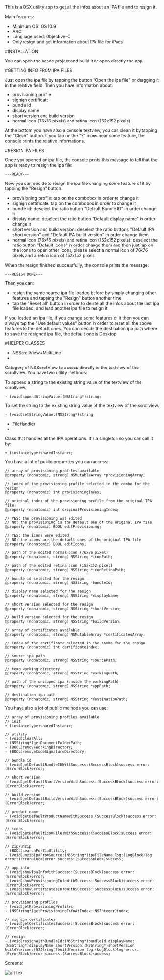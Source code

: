 This is a OSX utility app to get all the infos about an IPA file and to resign it.

Main features:

- Minimum OS: OS 10.9
- ARC
- Language used: Objective-C
- Only resign and get information about IPA file for iPads

#INSTALLATION

You can open the xcode project and build it or open directly the app.

#GETTING INFO FROM IPA FILES

Just open the ipa file by tapping the button "Open the ipa file" or dragging it in the relative field. 
Then you have information about:
- provisioning profile  
- signign certificate 
- bundle id
- display name
- short version and build version
- normal icon (76x76 pixels) and retina icon (152x152 pixels)

At the bottom you have also a console textview, you can clean it by tapping the "Clean" button.
If you tap on the "?" icons near some feature, the console prints the relative informations.

#RESIGN IPA FILES

Once you opened an ipa file, the console prints this message to tell that the app is ready to resign the ipa file:

`---READY---`

Now you can decide to resign the ipa file changing some feature of it by tapping the "Resign" button:
- provisioning profile: tap on the combobox in order to change it
- signign cettificate: tap on the combobox in order to change it
- bundle id: deselect the ratio button "Default Bundle ID" in order change it
- display name: deselect the ratio button "Default display name" in order change it
- short version and build version: deselect the ratio buttons "Default IPA short version" and "Default IPA build version" in order change them
- normal icon (76x76 pixels) and retina icon (152x152 pixels): deselect the ratio button "Default icons" in order change them and then just tap on the icons to open other icons, please select a normal icon of 76x76 pixels and a retina icon of 152x152 pixels

When the resign finished successfully, the console prints the message:

`---RESIGN DONE---`

Then you can:
- resign the same source ipa file loaded before by simply changing other features and tapping the "Resign" button another time
- tap the "Reset all" button in order to delete all the infos about the last ipa file loaded, and load another ipa file to resign it

If you loaded an ipa file, if you change some features of it then you can always tap the "Use default values" button in order to reset all the above features to the default ones.
You can decide the destination ipa path where to save the resigned ipa file, the default one is Desktop.

#HELPER CLASSES

- NSScrollView+MultiLine
- 
Category of NSScrollView to access directly to the textview of the scrollview.
You have two utility methods:

To append a string to the existing string value of the textview of the scrollview.

`- (void)appendStringValue:(NSString*)string;`

To set the string to the existing string value of the textview of the scrollview.

`- (void)setStringValue:(NSString*)string;`

- FileHandler
- 
Class that handles all the IPA operations. It's a singleton so you can call it by:

`+ (instancetype)sharedInstance;`

You have a lot of public properties you can access:

```
// array of provisioning profiles available
@property (nonatomic, strong) NSMutableArray *provisioningArray;

// index of the provisioning profile selected in the combo for the resign
@property (nonatomic) int provisioningIndex;

// original index of the provisioning profile from the original IPA file
@property (nonatomic) int originalProvisioningIndex;

// YES: the provisioning was edited
// NO: the provisioning is the default one of the original IPA file
@property (nonatomic) BOOL editProvisioning;

// YES: the icons were edited
// NO: the icons are the default ones of the original IPA file
@property (nonatomic) BOOL editIcons;

// path of the edited normal icon (76x76 pixel)
@property (nonatomic, strong) NSString *iconPath;

// path of the edited retina icon (152x152 pixel)
@property (nonatomic, strong) NSString *iconRetinaPath;

// bundle id selected for the resign
@property (nonatomic, strong) NSString *bundleId;

// display name selected for the resign
@property (nonatomic, strong) NSString *displayName;

// short version selected for the resign
@property (nonatomic, strong) NSString *shortVersion;

// build version selected for the resign
@property (nonatomic, strong) NSString *buildVersion;

// array of certificates available
@property (nonatomic, strong) NSMutableArray *certificatesArray;

// index of the certificate selected in the combo for the resign
@property (nonatomic) int certificateIndex;

// source ipa path
@property (nonatomic, strong) NSString *sourcePath;

// temp working directory
@property (nonatomic, strong) NSString *workingPath;

// path of the unzipped ipa (inside the workingPath)
@property (nonatomic, strong) NSString *appPath;

// destination ipa path
@property (nonatomic, strong) NSString *destinationPath;
```

You have also a lot of public methods you can use:

```
// array of provisioning profiles available
// init
+ (instancetype)sharedInstance;

// utility
- (void)clearAll;
+ (NSString*)getDocumentFolderPath;
- (BOOL)removeWorkingDirectory;
- (BOOL)removeCodeSignatureDirectory;

// bundle id
- (void)getDefaultBundleIDWithSuccess:(SuccessBlock)success error:(ErrorBlock)error;

// short version
- (void)getDefaultShortVersionWithSuccess:(SuccessBlock)success error:(ErrorBlock)error;

// build version
- (void)getDefaultBuildVersionWithSuccess:(SuccessBlock)success error:(ErrorBlock)error;

// product name
- (void)getDefaultProductNameWithSuccess:(SuccessBlock)success error:(ErrorBlock)error;

// icons
- (void)getDefaultIconFilesWithSuccess:(SuccessBlock)success error:(ErrorBlock)error;

// zip/unzip
- (BOOL)searchForZipUtility;
- (void)unzipIpaFromSource:(NSString*)ipaFileName log:(LogBlock)log error:(ErrorBlock)error success:(SuccessBlock)success;

// app info
- (void)showIpaInfoWithSuccess:(SuccessBlock)success error:(ErrorBlock)error;
- (void)showProvisioningInfoWithSuccess:(SuccessBlock)success error:(ErrorBlock)error;
- (void)showCertificatesInfoWithSuccess:(SuccessBlock)success error:(ErrorBlock)error;

// provisioning profiles
- (void)getProvisioningProfiles;
- (NSString*)getProvisioningInfoAtIndex:(NSInteger)index;

// signign certificates
- (void)getCertificatesSuccess:(SuccessBlock)success error:(ErrorBlock)error;

// resign
- (void)resignWithBundleId:(NSString*)bundleId displayName:(NSString*)displayName shortVersion:(NSString*)shortVersion buildVersion:(NSString*)buildVersion log:(LogBlock)log error:(ErrorBlock)error success:(SuccessBlock)success;

```

Screens:

![alt text](https://github.com/LigeiaRowena/Resign/blob/master/screen.png "Screen")
